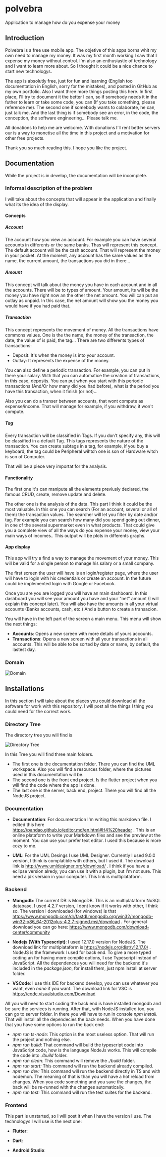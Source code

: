 # polvebra
Application to manage how do you expense your money

## Introduction
Polvebra is a free use mobile app. The objetive of this apps borns whit my own need to manage my money. It was my first month working I saw that I expense my money without control. 
I'm also an enthusiastic of technology and I want to learn more about. So I thought it could be a nice chance to start new technologys.

The app is absolutly free, just for fun and learning (English too documentation in English, sorry for the mistakes), and posted in GitHub as my own portfolio. Also I want three more things posting this here. In first place, I'll try to document it the better I can, so if somebody needs it in the futher to learn or take some code, you can (If you take something, please reference me). The second one if somebody wants to colaborate, he can, just talk me. And the last thing is if somebody see an error, in the code, the conception, the software engineering... Please talk me.

All donations to help me are welcome. With donations I'll rent better servers our is a way to monetise all the time in this project and a motivation for other free projects.

Thank you so much reading this. I hope you like the project.

## Documentation
While the project is in develop, the documentation will be incomplete.

### Informal description of the problem
I will take about the concepts that will appear in the application and finally what its the idea of the display.

#### Concepts
##### Account
The account how you view an account. For example you can have several accounts in differents or the same banks. Thas will represent this concept. The default account will be the cash account. That will represent the money in your pocket. At the moment, any account has the same values as the name, the current amount, the transactions you did in there...

##### Amount
This concept will talk about the money you have in each account and in all the accounts. There will be to types of amount. Your amount, its will be the money you have right now an the other the net amount. You will can put an outlay as unpaid. In this case, the net amount will show you the money you would have if you had paid that.

##### Transaction

This concept represents the movement of money. All the transactions have commons values. One is the the name, the money of the transaction, the date, the value of is paid, the tag... 
There are two differents types of transactions:
- Deposit: It's when the money is into your account.
- Outlay: It represents the expense of the money.

You can also define a periodic transaction. For example, you can put in there your salary. With that you can automatice the creation of transactions, in this case, deposits. You can put when you start with this periodic transactions (And/Or how many did you had before), what is the period you have this transaction, when it finish (or not)...

Also you can do a transer between accounts, that wont compute as expense/income. That will manage for example, if you withdraw, it won't compute.

##### Tag
Every transaction will be classified in Tags. If you don't specify any, this will be classified in a default Tag. This tags represents the nature of the transaction. You can create subtags in a tag, for example, if you buy a keyboard, the tag could be Peripheral wihtch one is son of Hardware witch is son of Computer.

That will be a piece very importat for the analysis.

#### Functionality
The first one it's can manipute all the elements previusly declared, the famous CRUD, create, remove update and delete.

The other one is the analysis of the data. This part I think it could be the most valuable. In this one you can search (For an account, several or all of them) the transaction values. The searcher will let you filter by date and/or tag. For example you can search how many did you spend going out dinner, in one of the several supermarket even in what products. That could give you a complete view of all the ways do you expense your money, view your main ways of incomes.. This output will be plots in differents graphs.


#### App display
This app will try a find a way to manage the movement of your money. This will be valid for a single person to manage his salary or a small company. 

The first screen the user will have is an login/register page, where the user will have to login with his credentials or create an account. In the future could be implemented login with Google or Facebook.

Once you are you are logged you will have an main dashboard. In this dashboard you will see your amount you have and your "net" amount (I will explain this concept later). You will also have the amounts in all your virtual accounts (Banks accounts, cash, etc.) And a button to create a transacion.

You will have in the left part of the screen a main menu. This menu will show the next things:
- **Accounts**: Opens a new screen with more details of yours accounts.
- **Transactions**: Opens a new screen with all your transactions in all accounts. This will be able to be sorted by date or name, by  default, the lastest day.

### Domain
![Domain](./documentation/resources/domain.jpg "Domain")

## Installations 
In this section I will take about the places you could download all the software for work with this repository. I will post all the things I thing you could need for the correct work.

### Directory Tree
The directory tree you will find is 

![Directory Tree](./documentation/resources/directoryTree.PNG "Directory Tree")

In this Tree you will find three main folders. 
- The first one is the documentation folder. There you can find the UML workspace. Also you will find a resources folder, where the pictures used in this documentation will be.
- The second one is the front end project. Is the flutter project when you will find the code where the app is done.
- The last one is the server, back end, project. There you will find all the NodeJS project.

### Documentation 
- **Documentation**: For documentation I'm writing this markdown file. I edited this here https://pandao.github.io/editor.md/en.html#H4%20header . This is an online plataform to write your Markdown files and see the preview at the moment. You can use your prefer text editor. I used this because is more cozy to me.

- **UML**: For the UML Desings I use UML Designer. Currently I used 9.0.0 version, I think is complatible with others, but I used it. The download link is http://www.umldesigner.org/download/ . I think if you have a eclipse version alredy, you can use it with a plugin, but I'm not sure. This need a jdk version in your computer. This link is multiplataform.

### Backend
- **Mongodb**: The current DB is MongoDB. This is an multiplataform NoSQL database. I used 4.2.7 version, I dont know if it works with other, I think so. 
The version I downloaded (for windows) is that https://www.mongodb.com/dr/fastdl.mongodb.org/win32/mongodb-win32-x86_64-2012plus-4.2.7-signed.msi/download . For general download you can go here: https://www.mongodb.com/download-center/community

- **Nodejs (With Typescript)**: I used 12.17.0 version for NodeJS. The download link for multiplataform is https://nodejs.org/dist/v12.17.0/ . NodeJS is the framework I used for back end. To give a more typed coding an for having more compile options, I use Typescript instead of JavaScript. All the dependences you will need for the backend it's included in the *package.json*, for install them, just npm install at server folder.

- **VSCode**: I use this IDE for backend develop, you can use whatever you want, even *nano* if you want. The download link for VSC is https://code.visualstudio.com/Download

All you will need to start coding the back end is have installed mongodb and be sure the services is running. After that, with NodeJS installed too, you can go to server folder. In there you will have to run in console *npm install*. That will install all the dependecies the back needs. When you have done that you have some options to run the back end:
- *npm run ts-node:* This option is the most useless option. That will run the project and nothing else.
- *npm run build:* That command will build the typescript code into JavaScript code, how is the language NodeJs works. This will compile the code into *./build* folder.
- *npm run clean:*  This command will remove the *./build* folder.
- *npm run start:*  This command will run the backend already compiled.
- *npm run dev:*  This command will run the backend directly in TS and with nodemon. The meaning of that is than you will have a hot reload from changes. When you code something and you save the changes, the back will be re-runned with the changes automatically.
- *npm run test:*  This command will run the test suites for the backend.

### Frontend
This part is unstarted, so I will post it when I have the version I use. The technologys I will use is the next one:
- **Flutter**:

- **Dart**:

- **Android Studio**:
